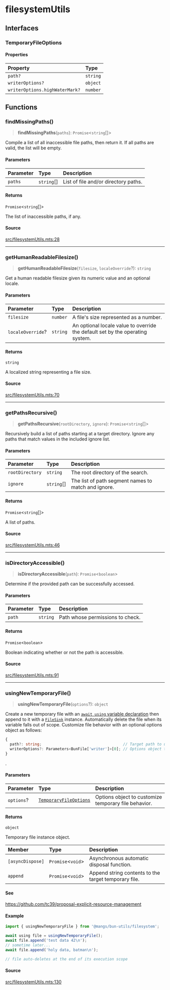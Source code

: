 # filesystemUtils

## Interfaces

### TemporaryFileOptions

#### Properties

| Property | Type |
| :------ | :------ |
| `path?` | `string` |
| `writerOptions?` | `object` |
| `writerOptions.highWaterMark?` | `number` |

## Functions

### findMissingPaths()

> **findMissingPaths**(`paths`): `Promise`\<`string`[]\>

Compile a list of all inaccessible file paths, then return it. If all paths are valid, the list
will be empty.

#### Parameters

| Parameter | Type | Description |
| :------ | :------ | :------ |
| `paths` | `string`[] | List of file and/or directory paths. |

#### Returns

`Promise`\<`string`[]\>

The list of inaccessible paths, if any.

#### Source

[src/filesystemUtils.mts:28](https://github.com/mangs/bun-utils/blob/ac71210005af3f762be7abfce9b2c2094ae3db5d/src/filesystemUtils.mts#L28)

***

### getHumanReadableFilesize()

> **getHumanReadableFilesize**(`filesize`, `localeOverride`?): `string`

Get a human readable filesize given its numeric value and an optional locale.

#### Parameters

| Parameter | Type | Description |
| :------ | :------ | :------ |
| `filesize` | `number` | A file's size represented as a number. |
| `localeOverride`? | `string` | An optional locale value to override the default set by the operating system. |

#### Returns

`string`

A localized string representing a file size.

#### Source

[src/filesystemUtils.mts:70](https://github.com/mangs/bun-utils/blob/ac71210005af3f762be7abfce9b2c2094ae3db5d/src/filesystemUtils.mts#L70)

***

### getPathsRecursive()

> **getPathsRecursive**(`rootDirectory`, `ignore`): `Promise`\<`string`[]\>

Recursively build a list of paths starting at a target directory. Ignore any paths that match
values in the included ignore list.

#### Parameters

| Parameter | Type | Description |
| :------ | :------ | :------ |
| `rootDirectory` | `string` | The root directory of the search. |
| `ignore` | `string`[] | The list of path segment names to match and ignore. |

#### Returns

`Promise`\<`string`[]\>

A list of paths.

#### Source

[src/filesystemUtils.mts:46](https://github.com/mangs/bun-utils/blob/ac71210005af3f762be7abfce9b2c2094ae3db5d/src/filesystemUtils.mts#L46)

***

### isDirectoryAccessible()

> **isDirectoryAccessible**(`path`): `Promise`\<`boolean`\>

Determine if the provided path can be successfully accessed.

#### Parameters

| Parameter | Type | Description |
| :------ | :------ | :------ |
| `path` | `string` | Path whose permissions to check. |

#### Returns

`Promise`\<`boolean`\>

Boolean indicating whether or not the path is accessible.

#### Source

[src/filesystemUtils.mts:91](https://github.com/mangs/bun-utils/blob/ac71210005af3f762be7abfce9b2c2094ae3db5d/src/filesystemUtils.mts#L91)

***

### usingNewTemporaryFile()

> **usingNewTemporaryFile**(`options`?): `object`

Create a new temporary file with an
[`await using` variable declaration](https://www.typescriptlang.org/docs/handbook/release-notes/typescript-5-2.html#using-declarations-and-explicit-resource-management)
then append to it with a
[`FileSink`](https://bun.sh/docs/api/file-io#incremental-writing-with-filesink) instance.
Automatically delete the file when its variable falls out of scope. Customize file behavior with
an optional options object as follows:
```ts
{
  path?: string;                                    // Target path to use for temporary file creation.
  writerOptions?: Parameters<BunFile['writer']>[0]; // Options object to customize `Bun.file().writer()` behavior
}
```
.

#### Parameters

| Parameter | Type | Description |
| :------ | :------ | :------ |
| `options`? | [`TemporaryFileOptions`](filesystemUtils.md#temporaryfileoptions) | Options object to customize temporary file behavior. |

#### Returns

`object`

Temporary file instance object.

| Member | Type | Description |
| :------ | :------ | :------ |
| `[asyncDispose]` | `Promise`\<`void`\> | Asynchronous automatic disposal function. |
| `append` | `Promise`\<`void`\> | Append string contents to the target temporary file. |

#### See

https://github.com/tc39/proposal-explicit-resource-management

#### Example

```ts
import { usingNewTemporaryFile } from '@mangs/bun-utils/filesystem';

await using file = usingNewTemporaryFile();
await file.append('test data 42\n');
// sometime later...
await file.append('holy data, batman\n');

// file auto-deletes at the end of its execution scope
```

#### Source

[src/filesystemUtils.mts:130](https://github.com/mangs/bun-utils/blob/ac71210005af3f762be7abfce9b2c2094ae3db5d/src/filesystemUtils.mts#L130)

